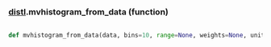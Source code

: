 ### [distl](distl.md).mvhistogram_from_data (function)


```py

def mvhistogram_from_data(data, bins=10, range=None, weights=None, unit=None, label=None, wrap_at=None)

```



    

